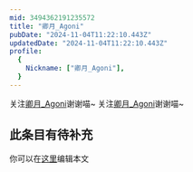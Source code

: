 ```yaml
---
mid: 3494362191235572
title: "卿月_Agoni"
pubDate: "2024-11-04T11:22:10.443Z"
updatedDate: "2024-11-04T11:22:10.443Z"
profile:
  {
    Nickname: ["卿月_Agoni"],
  }
---
```


关注[卿月_Agoni](https://space.bilibili.com/3494362191235572)谢谢喵~ 关注[卿月_Agoni](https://space.bilibili.com/3494362191235572)谢谢喵~

## 此条目有待补充
你可以在[这里](https://github.com/Yuhanawa/VTuber.ICU-Content/edit/master/v/卿月_Agoni/index.md)编辑本文
